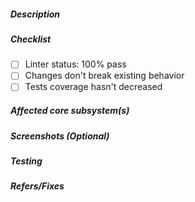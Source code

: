 <!--
  Thank you for your pull request. Please provide a description above and review
  the requirements below.

  Contributors guide: https://github.com/MARKETProtocol/types/blob/develop/.github/CONTRIBUTING.md
-->

##### Description
<!-- A description on what this PR aims to solve -->

##### Checklist
<!-- Remove items that do not apply. For completed items, change [ ] to [x]. -->

- [ ] Linter status: 100% pass
- [ ] Changes don't break existing behavior
- [ ] Tests coverage hasn't decreased

##### Affected core subsystem(s)
<!-- Provide affected core subsystem(s) (like Docs, UI, UX, Tests etc). -->

##### Screenshots (Optional) 
<!-- Please attach screenshots of all purposeful UI changes (before and after screens are recommended). -->

##### Testing
<!-- Why should the PR reviewer trust that this change doesn't break anything? How have you tested this change? -->

##### Refers/Fixes
<!--
  Link to an issue if applicable. For example:
  If your PR fixes an issue -- Fixes: #102
  If your PR refers an issue -- Refs: #101
-->

